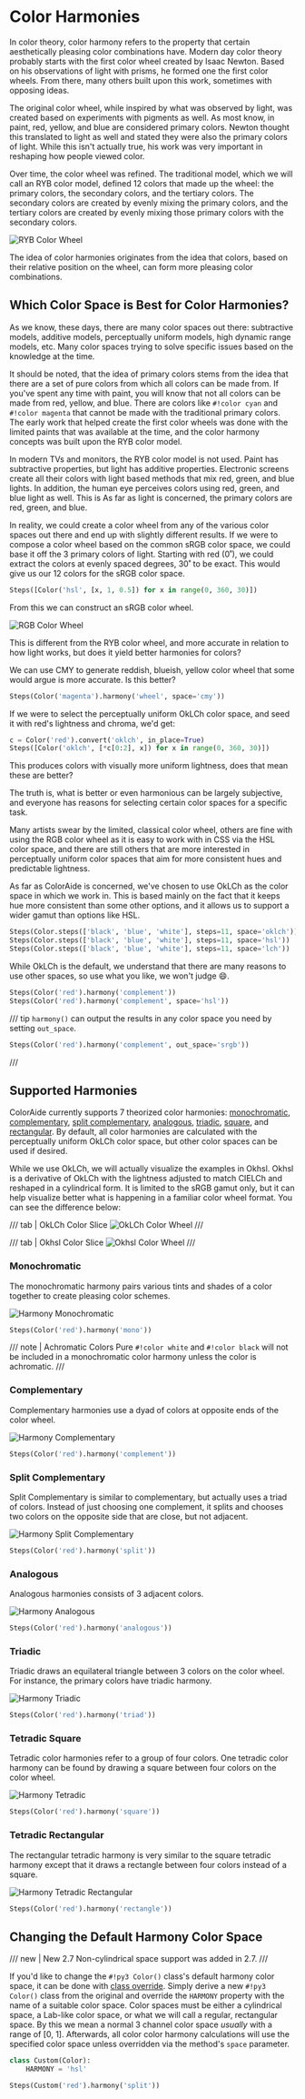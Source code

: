 # Color Harmonies

In color theory, color harmony refers to the property that certain aesthetically pleasing color combinations have.
Modern day color theory probably starts with the first color wheel created by Isaac Newton. Based on his observations of
light with prisms, he formed one the first color wheels. From there, many others built upon this work, sometimes with
opposing ideas.

The original color wheel, while inspired by what was observed by light, was created based on experiments with pigments
as well. As most know, in paint, red, yellow, and blue are considered primary colors. Newton thought this translated to
light as well and stated they were also the primary colors of light. While this isn't actually true, his work was very
important in reshaping how people viewed color.

Over time, the color wheel was refined. The traditional model, which we will call an RYB color model, defined 12 colors
that made up the wheel: the primary colors, the secondary colors, and the tertiary colors. The secondary colors are
created by evenly mixing the primary colors, and the tertiary colors are created by evenly mixing those primary colors
with the secondary colors.

![RYB Color Wheel](images/color-wheel.png)

The idea of color harmonies originates from the idea that colors, based on their relative position on the wheel, can
form more pleasing color combinations.

## Which Color Space is Best for Color Harmonies?

As we know, these days, there are many color spaces out there: subtractive models, additive models, perceptually
uniform models, high dynamic range models, etc. Many color spaces trying to solve specific issues based on the knowledge
at the time.

It should be noted, that the idea of primary colors stems from the idea that there are a set of pure colors from which
all colors can be made from. If you've spent any time with paint, you will know that not all colors can be made from
red, yellow, and blue. There are colors like `#!color cyan` and `#!color magenta` that cannot be made with the
traditional primary colors. The early work that helped create the first color wheels was done with the limited paints
that was available at the time, and the color harmony concepts was built upon the RYB color model.

In modern TVs and monitors, the RYB color model is not used. Paint has subtractive properties, but light has additive
properties. Electronic screens create all their colors with light based methods that mix red, green, and blue lights. In
addition, the human eye perceives colors using red, green, and blue light as well. This is As far as light is concerned,
the primary colors are red, green, and blue.

In reality, we could create a color wheel from any of the various color spaces out there and end up with slightly
different results. If we were to compose a color wheel based on the common sRGB color space, we could base it off the 3
primary colors of light. Starting with red (0˚), we could extract the colors at evenly spaced degrees, 30˚ to be exact.
This would give us our 12 colors for the sRGB color space.

```py play
Steps([Color('hsl', [x, 1, 0.5]) for x in range(0, 360, 30)])
```

From this we can construct an sRGB color wheel.

![RGB Color Wheel](images/rgb-color-wheel.png)

This is different from the RYB color wheel, and more accurate in relation to how light works, but does it yield better
harmonies for colors?

We can use CMY to generate reddish, blueish, yellow color wheel that some would argue is more accurate. Is this better?

```py play
Steps(Color('magenta').harmony('wheel', space='cmy'))
```

If we were to select the perceptually uniform OkLCh color space, and seed it with red's lightness and chroma, we'd get:

```py play
c = Color('red').convert('oklch', in_place=True)
Steps([Color('oklch', [*c[0:2], x]) for x in range(0, 360, 30)])
```

This produces colors with visually more uniform lightness, does that mean these are better?

The truth is, what is better or even harmonious can be largely subjective, and everyone has reasons for selecting
certain color spaces for a specific task.

Many artists swear by the limited, classical color wheel, others are fine with using the RGB color wheel as it is easy
to work with in CSS via the HSL color space, and there are still others that are more interested in perceptually uniform
color spaces that aim for more consistent hues and predictable lightness.

As far as ColorAide is concerned, we've chosen to use OkLCh as the color space in which we work in. This is based
mainly on the fact that it keeps hue more consistent than some other options, and it allows us to support a wider gamut
than options like HSL.

```py play
Steps(Color.steps(['black', 'blue', 'white'], steps=11, space='oklch'))
Steps(Color.steps(['black', 'blue', 'white'], steps=11, space='hsl'))
Steps(Color.steps(['black', 'blue', 'white'], steps=11, space='lch'))
```

While OkLCh is the default, we understand that there are many reasons to use other spaces, so use what you like, we
won't judge :smile:.

```py play
Steps(Color('red').harmony('complement'))
Steps(Color('red').harmony('complement', space='hsl'))
```

/// tip
`harmony()` can output the results in any color space you need by setting `out_space`.

```py play
Steps(Color('red').harmony('complement', out_space='srgb'))
```
///


## Supported Harmonies

ColorAide currently supports 7 theorized color harmonies: [monochromatic](#monochromatic),
[complementary](#complementary), [split complementary](#split-complementary), [analogous](#analogous),
[triadic](#triadic), [square](#tetradic-square), and [rectangular](#tetradic-rectangular). By default, all color
harmonies are calculated with the perceptually uniform OkLCh color space, but other color spaces can be used if desired.

While we use OkLCh, we will actually visualize the examples in Okhsl. Okhsl is a derivative of OkLCh with the lightness
adjusted to match CIELCh and reshaped in a cylindrical form. It is limited to the sRGB gamut only, but it can help
visualize better what is happening in a familiar color wheel format. You can see the difference below:

/// tab | OkLCh Color Slice
![OkLCh Color Wheel](images/oklch-color-wheel.png)
///

/// tab | Okhsl Color Slice
![Okhsl Color Wheel](images/okhsl-color-wheel.png)
///

### Monochromatic

The monochromatic harmony pairs various tints and shades of a color together to create pleasing color schemes.

![Harmony Monochromatic](images/harmony-mono.png)

```py play
Steps(Color('red').harmony('mono'))
```

/// note | Achromatic Colors
Pure `#!color white` and `#!color black` will not be included in a monochromatic color harmony unless the color is
achromatic.
///

### Complementary

Complementary harmonies use a dyad of colors at opposite ends of the color wheel.

![Harmony Complementary](images/harmony-complement.png)

```py play
Steps(Color('red').harmony('complement'))
```

### Split Complementary

Split Complementary is similar to complementary, but actually uses a triad of colors. Instead of just choosing one
complement, it splits and chooses two colors on the opposite side that are close, but not adjacent.

![Harmony Split Complementary](images/harmony-split-complement.png)

```py play
Steps(Color('red').harmony('split'))
```

### Analogous

Analogous harmonies consists of 3 adjacent colors.

![Harmony Analogous](images/harmony-analogous.png)

```py play
Steps(Color('red').harmony('analogous'))
```

### Triadic

Triadic draws an equilateral triangle between 3 colors on the color wheel. For instance, the primary colors have triadic
harmony.

![Harmony Triadic](images/harmony-triadic.png)

```py play
Steps(Color('red').harmony('triad'))
```

### Tetradic Square

Tetradic color harmonies refer to a group of four colors. One tetradic color harmony can be found by drawing a square
between four colors on the color wheel.

![Harmony Tetradic](images/harmony-tetradic.png)

```py play
Steps(Color('red').harmony('square'))
```

### Tetradic Rectangular

The rectangular tetradic harmony is very similar to the square tetradic harmony except that it draws a rectangle between
four colors instead of a square.

![Harmony Tetradic Rectangular](images/harmony-tetradic-rect.png)

```py play
Steps(Color('red').harmony('rectangle'))
```

## Changing the Default Harmony Color Space

/// new | New 2.7
Non-cylindrical space support was added in 2.7.
///

If you'd like to change the `#!py3 Color()` class's default harmony color space, it can be done with
[class override](./color.md#override-default-settings). Simply derive a new `#!py3 Color()` class from the original and
override the `HARMONY` property with the name of a suitable color space. Color spaces must be either a cylindrical
space, a Lab-like color space, or what we will call a regular, rectangular space. By this we mean a normal 3 channel
color space _usually_ with a range of [0, 1]. Afterwards, all color color harmony calculations will use the specified
color space unless overridden via the method's `space` parameter.

```py play
class Custom(Color):
    HARMONY = 'hsl'

Steps(Custom('red').harmony('split'))
```
